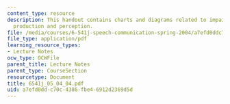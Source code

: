 ```yaml
---
content_type: resource
description: This handout contains charts and diagrams related to impaired speech
  production and perception.
file: /media/courses/6-541j-speech-communication-spring-2004/a7efd0ddc70c4386fbe46912d2369d5d_6541j_05_04_04.pdf
file_type: application/pdf
learning_resource_types:
- Lecture Notes
ocw_type: OCWFile
parent_title: Lecture Notes
parent_type: CourseSection
resourcetype: Document
title: 6541j_05_04_04.pdf
uid: a7efd0dd-c70c-4386-fbe4-6912d2369d5d
---
```

